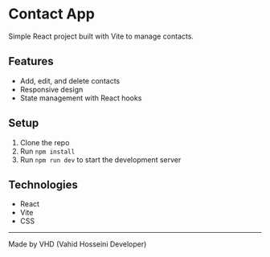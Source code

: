 # Contact App

Simple React project built with Vite to manage contacts.

## Features
- Add, edit, and delete contacts
- Responsive design
- State management with React hooks

## Setup

1. Clone the repo
2. Run `npm install`
3. Run `npm run dev` to start the development server

## Technologies
- React
- Vite
- CSS

---

Made by VHD (Vahid Hosseini Developer)